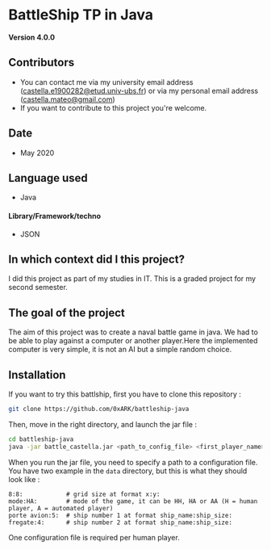 BattleShip TP in Java
==

**Version 4.0.0**


## Contributors

- You can contact me via my university email address (castella.e1900282@etud.univ-ubs.fr) or via my personal email address (castella.mateo@gmail.com) 
- If you want to contribute to this project you're welcome.

## Date

- May 2020

## Language used

- Java

#### Library/Framework/techno

- JSON

## In which context did I this project?

I did this project as part of my studies in IT. This is a graded project for my second semester.

## The goal of the project

The aim of this project was to create a naval battle game in java. We had to be able to play against a computer or another player.Here the implemented computer is very simple, it is not an AI but a simple random choice.

## Installation

If you want to try this battlship, first you have to clone this repository :

```bash
git clone https://github.com/0xARK/battleship-java
```

Then, move in the right directory, and launch the jar file :

```bash
cd battleship-java
java -jar battle_castella.jar <path_to_config_file> <first_player_name> <second_player_name>
```
When you run the jar file, you need to specify a path to a configuration file. You have two example in the `data` directory, but this is what they should look like :

```text
8:8:            # grid size at format x:y:
mode:HA:        # mode of the game, it can be HH, HA or AA (H = human player, A = automated player)
porte avion:5:  # ship number 1 at format ship_name:ship_size:
fregate:4:      # ship number 2 at format ship_name:ship_size:
```

One configuration file is required per human player.

